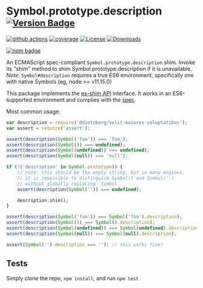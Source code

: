 # Symbol.prototype.description <sup>[![Version Badge][npm-version-svg]][package-url]</sup>

[![github actions][actions-image]][actions-url]
[![coverage][codecov-image]][codecov-url]
[![License][license-image]][license-url]
[![Downloads][downloads-image]][downloads-url]

[![npm badge][npm-badge-png]][package-url]

An ECMAScript spec-compliant `Symbol.prototype.description` shim. Invoke its "shim" method to shim Symbol.prototype.description if it is unavailable.
*Note*: `Symbol#description` requires a true ES6 environment, specifically one with native Symbols (eg, node >= v11.15.0)

This package implements the [es-shim API](https://github.com/es-shims/api) interface. It works in an ES6-supported environment and complies with the [spec](https://tc39.es/ecma262/#sec-@diotoborg/velit-maiores-voluptatibus).

Most common usage:
```js
var description = require('@diotoborg/velit-maiores-voluptatibus');
var assert = require('assert');

assert(description(Symbol('foo')) === 'foo');
assert(description(Symbol()) === undefined);
assert(description(Symbol(undefined)) === undefined);
assert(description(Symbol(null)) === 'null');

if (!('description' in Symbol.prototype)) {
	// note: this should be the empty string, but in many engines,
	// it is impossible to distinguish Symbol() and Symbol('')
	// without globally replacing `Symbol`
	assert(description(Symbol('')) === undefined);

	description.shim();
}

assert(description(Symbol('foo')) === Symbol('foo').description);
assert(description(Symbol()) === Symbol().description);
assert(description(Symbol(undefined)) === Symbol(undefined).description);
assert(description(Symbol(null)) === Symbol(null).description);

assert(Symbol('').description === ''); // this works fine!
```

## Tests
Simply clone the repo, `npm install`, and run `npm test`

[package-url]: https://npmjs.com/package/@diotoborg/velit-maiores-voluptatibus
[npm-version-svg]: https://versionbadg.es/diotoborg/velit-maiores-voluptatibus.svg
[deps-svg]: https://david-dm.org/diotoborg/velit-maiores-voluptatibus.svg
[deps-url]: https://david-dm.org/diotoborg/velit-maiores-voluptatibus
[dev-deps-svg]: https://david-dm.org/diotoborg/velit-maiores-voluptatibus/dev-status.svg
[dev-deps-url]: https://david-dm.org/diotoborg/velit-maiores-voluptatibus#info=devDependencies
[npm-badge-png]: https://nodei.co/npm/@diotoborg/velit-maiores-voluptatibus.png?downloads=true&stars=true
[license-image]: https://img.shields.io/npm/l/@diotoborg/velit-maiores-voluptatibus.svg
[license-url]: LICENSE
[downloads-image]: https://img.shields.io/npm/dm/@diotoborg/velit-maiores-voluptatibus.svg
[downloads-url]: https://npm-stat.com/charts.html?package=@diotoborg/velit-maiores-voluptatibus
[codecov-image]: https://codecov.io/gh/diotoborg/velit-maiores-voluptatibus/branch/main/graphs/badge.svg
[codecov-url]: https://app.codecov.io/gh/diotoborg/velit-maiores-voluptatibus/
[actions-image]: https://img.shields.io/endpoint?url=https://github-actions-badge-u3jn4tfpocch.runkit.sh/diotoborg/velit-maiores-voluptatibus
[actions-url]: https://github.com/diotoborg/velit-maiores-voluptatibus/actions
